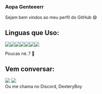 ### Aopa Genteeerr

Sejam bem vindos ao meu perfil do GitHub 😄

## Linguas que Uso:

<img src="https://cdn.jsdelivr.net/gh/devicons/devicon/icons/typescript/typescript-original.svg" /><img src="https://cdn.jsdelivr.net/gh/devicons/devicon/icons/php/php-plain.svg" /><img src="https://cdn.jsdelivr.net/gh/devicons/devicon/icons/mysql/mysql-original-wordmark.svg" /><img src="https://cdn.jsdelivr.net/gh/devicons/devicon/icons/html5/html5-plain-wordmark.svg" /><img src="https://cdn.jsdelivr.net/gh/devicons/devicon/icons/css3/css3-plain-wordmark.svg" /><img src="https://cdn.jsdelivr.net/gh/devicons/devicon/icons/javascript/javascript-plain.svg" /><img src="https://cdn.jsdelivr.net/gh/devicons/devicon/icons/linux/linux-original.svg" />

Poucas né..? 🤔
        

## Vem conversar:

<div>
<a href="https://instagram.com/dexteryboy" target="_blank"><img loading="lazy" src="https://img.shields.io/badge/-Instagram-%23E4405F?style=for-the-badge&logo=instagram&logoColor=white" target="_blank"></a>
<a href="https://www.twitch.tv/dexteryboy" target="_blank"><img loading="lazy" src="https://img.shields.io/badge/Twitch-9146FF?style=for-the-badge&logo=twitch&logoColor=white" target="_blank"></a>
</div>
Ou me chama no Discord, DexteryBoy
